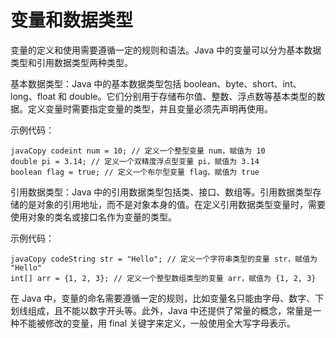 # 变量和数据类型

变量的定义和使用需要遵循一定的规则和语法。Java 中的变量可以分为基本数据类型和引用数据类型两种类型。

基本数据类型：Java 中的基本数据类型包括 boolean、byte、short、int、long、float 和 double。它们分别用于存储布尔值、整数、浮点数等基本类型的数据。定义变量时需要指定变量的类型，并且变量必须先声明再使用。

示例代码：

```
javaCopy codeint num = 10; // 定义一个整型变量 num，赋值为 10
double pi = 3.14; // 定义一个双精度浮点型变量 pi，赋值为 3.14
boolean flag = true; // 定义一个布尔型变量 flag，赋值为 true
```

引用数据类型：Java 中的引用数据类型包括类、接口、数组等。引用数据类型存储的是对象的引用地址，而不是对象本身的值。在定义引用数据类型变量时，需要使用对象的类名或接口名作为变量的类型。

示例代码：

```
javaCopy codeString str = "Hello"; // 定义一个字符串类型的变量 str，赋值为 "Hello"
int[] arr = {1, 2, 3}; // 定义一个整型数组类型的变量 arr，赋值为 {1, 2, 3}
```

在 Java 中，变量的命名需要遵循一定的规则，比如变量名只能由字母、数字、下划线组成，且不能以数字开头等。此外，Java 中还提供了常量的概念，常量是一种不能被修改的变量，用 final 关键字来定义，一般使用全大写字母表示。
